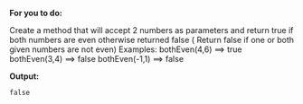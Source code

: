 **For you to do:**

Create a method that will accept 2 numbers as parameters and return true if both numbers are even otherwise returned false
( Return false if one or both given numbers are not even)
Examples:
bothEven(4,6) ==> true
bothEven(3,4) ==> false
bothEven(-1,1) ==> false

**Output:**

```
false
```
